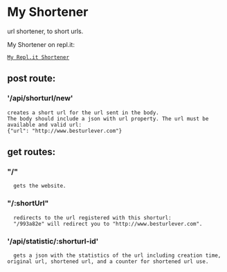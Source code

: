 # My Shortener

url shortener, to short urls.

My Shortener on repl.it:

[`My Repl.it Shortener`](https://repl.it/join/orvrltzj-dgorgula)

## post route:

### '/api/shorturl/new'

    creates a short url for the url sent in the body.
    The body should include a json with url property. The url must be available and valid url:
    {"url": "http://www.besturlever.com"}

## get routes:

### "/"

      gets the website.

### "/:shortUrl"

      redirects to the url registered with this shorturl:
      "/993a82e" will redirect you to "http://www.besturlever.com".

### '/api/statistic/:shorturl-id'

      gets a json with the statistics of the url including creation time, original url, shortened url, and a counter for shortened url use.
